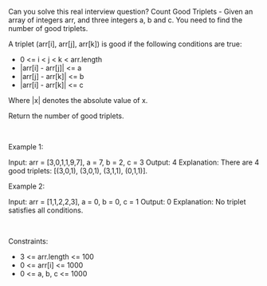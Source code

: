 Can you solve this real interview question? Count Good Triplets - Given an array of integers arr, and three integers a, b and c. You need to find the number of good triplets.

A triplet (arr[i], arr[j], arr[k]) is good if the following conditions are true:

 * 0 <= i < j < k < arr.length
 * |arr[i] - arr[j]| <= a
 * |arr[j] - arr[k]| <= b
 * |arr[i] - arr[k]| <= c

Where |x| denotes the absolute value of x.

Return the number of good triplets.

 

Example 1:


Input: arr = [3,0,1,1,9,7], a = 7, b = 2, c = 3
Output: 4
Explanation: There are 4 good triplets: [(3,0,1), (3,0,1), (3,1,1), (0,1,1)].


Example 2:


Input: arr = [1,1,2,2,3], a = 0, b = 0, c = 1
Output: 0
Explanation: No triplet satisfies all conditions.


 

Constraints:

 * 3 <= arr.length <= 100
 * 0 <= arr[i] <= 1000
 * 0 <= a, b, c <= 1000